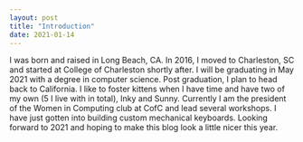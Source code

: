 ```yaml
---
layout: post
title: "Introduction"
date: 2021-01-14
---
```


I was born and raised in Long Beach, CA.  In 2016, I moved to Charleston,
SC and started at College of Charleston shortly after.  I will be graduating in May
2021 with a degree in computer science.  Post graduation, I plan to head back
to California.  I like to foster kittens when I have time and have two of my
own (5 I live with in total), Inky and Sunny.  Currently I am the president of the Women in Computing
club at CofC and lead several workshops.  I have just gotten into building
custom mechanical keyboards.  Looking forward to 2021 and hoping to make this
blog look a little nicer this year.
